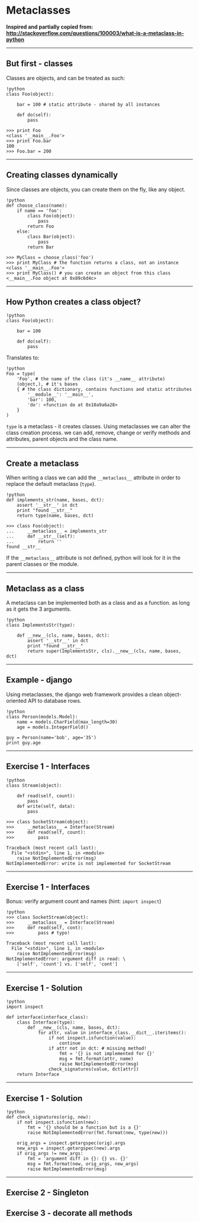 # Metaclasses

**Inspired and partially copied from: 
<http://stackoverflow.com/questions/100003/what-is-a-metaclass-in-python>**

---

## But first - classes

Classes are objects, and can be treated as such:

	!python
	class Foo(object):
	
		bar = 100 # static attribute - shared by all instances
	
		def do(self):
			pass

	>>> print Foo
    <class '__main__.Foo'>		
	>>> print Foo.bar
	100
	>>> Foo.bar = 200
	
---

## Creating classes dynamically

Since classes are objects, you can create them on the fly, like any object.

	!python
	def choose_class(name):
		if name == 'foo':
			class Foo(object):
				pass
			return Foo
		else:
			class Bar(object):
				pass
			return Bar
		
	>>> MyClass = choose_class('foo') 
	>>> print MyClass # the function returns a class, not an instance
	<class '__main__.Foo'>
	>>> print MyClass() # you can create an object from this class
	<__main__.Foo object at 0x89c6d4c>
	
---

## How Python creates a class object?

	!python
	class Foo(object):
	
		bar = 100
		
		def do(self):
			pass

Translates to:

	!python
	Foo = type(
		'Foo', # the name of the class (it's __name__ attribute)
        (object,), # it's bases		
		{ # the class dictionary, contains functions and static attributes
			'__module__': '__main__', 
			'bar': 100, 
			'do': <function do at 0x10a9a6a28>
		}
	)


`type` is a metaclass - it creates classes.
Using metaclasses we can alter the class creation process. we can add, remove, change or verify methods and attributes, parent objects and the class name.

---

## Create a metaclass

When writing a class we can add the `__metaclass__` attribute in order to replace the default metaclass (`type`).

	!python
	def implements_str(name, bases, dct):
		assert '__str__' in dct
		print "found __str__"
		return type(name, bases, dct)
	
	>>> class Foo(object):
	...     __metaclass__ = implements_str
	...     def __str__(self): 
    ...         return ''
	found __str__

If the `__metaclass__` attribute is not defined, python will look for it in the parent classes or the module.

---

## Metaclass as a class

A metaclass can be implemented both as a class and as a function. as long as it gets the 3 arguments.

	!python
	class ImplementsStr(type):
	
		def __new__(cls, name, bases, dct):
			assert '__str__' in dct
			print "found __str__"
			return super(ImplementsStr, cls).__new__(cls, name, bases, dct)
---

## Example - django

Using metaclasses, the django web framework provides a clean object-oriented API to database rows.

	!python
	class Person(models.Model):
		name = models.CharField(max_length=30)
		age = models.IntegerField()

	guy = Person(name='bob', age='35')
	print guy.age

---

## Exercise 1 - Interfaces

	!python
	class Stream(object):

	    def read(self, count):
			pass		
		def write(self, data):
			pass

	>>> class SocketStream(object):
	>>>	    __metaclass__ = Interface(Stream)
	>>>     def read(self, count): 
	>>>			pass

	Traceback (most recent call last):
	  File "<stdin>", line 1, in <module>
        raise NotImplementedError(msg)
	NotImplementedError: write is not implemented for SocketStream
	
---

## Exercise 1 - Interfaces

Bonus: verify argument count and names (hint: `import inspect`)
	
	!python
	>>> class SocketStream(object):
	>>>	    __metaclass__ = Interface(Stream)
	>>>     def read(self, cont): 
	>>>			pass # typo!

	Traceback (most recent call last):
	  File "<stdin>", line 1, in <module>
        raise NotImplementedError(msg)
	NotImplementedError: argument diff in read: \
		['self', 'count'] vs. ['self', 'cont']
	
---

## Exercise 1 - Solution

	!python
	import inspect

	def interface(interface_class):
		class Interface(type):
			def __new__(cls, name, bases, dct):
				for attr, value in interface_class.__dict__.iteritems():
					if not inspect.isfunction(value):
						continue
					if attr not in dct: # missing method!
						fmt = '{} is not implemented for {}'
						msg = fmt.format(attr, name)
						raise NotImplementedError(msg)
					check_signatures(value, dct[attr])
		return Interface
	
---

## Exercise 1 - Solution

	!python
	def check_signatures(orig, new):
		if not inspect.isfunction(new):
			fmt = '{} should be a function but is a {}'
			raise NotImplementedError(fmt.format(new, type(new)))

		orig_args = inspect.getargspec(orig).args
		new_args = inspect.getargspec(new).args
		if orig_args != new_args:
			fmt = 'argument diff in {}: {} vs. {}'
			msg = fmt.format(new, orig_args, new_args)
			raise NotImplementedError(msg)
			
---

## Exercise 2 - Singleton

## Exercise 3 - decorate all methods
